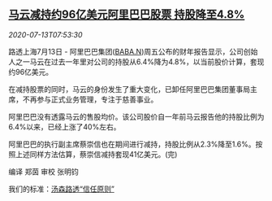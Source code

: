 <!--1594628594000-->
[马云减持约96亿美元阿里巴巴股票 持股降至4.8%](https://cn.reuters.com/article/mayun-alibaba-shareholding-0713-mon-idCNKCS24E0OX)
------

<div><i>2020-07-13T07:53:30</i></div><div class="StandardArticleBody_body"><p>路透上海7月13日 - 阿里巴巴集团(<span id="symbol_BABA.N_0"><a href="//www.reuters.com/companies/BABA.N">BABA.N</a></span>)周五公布的财年报告显示，公司创始人之一马云在过去一年里对公司的持股从6.4%降为4.8%，以当前股价计算，套现约96亿美元。 </p><p>在减持股票的同时，马云的身份发生了重大变化，已卸任阿里巴巴集团董事局主席，不再参与正式业务管理，专注于慈善事业。 </p><p>阿里巴巴没有透露马云的售股均价。该公司股价自一年前马云报告他的持股比例为6.4%以来，已经上涨了40%左右。 </p><p>阿里巴巴的执行副主席蔡崇信也在期间进行减持，持股比例从2.3%降至1.6%。按照上述同样方法估算，蔡崇信减持套现41亿美元。(完) </p><div class="Attribution_container"><div class="Attribution_attribution"><p class="Attribution_content">编译 郑茵 审校 张明钧 </p></div></div><div class="StandardArticleBody_trustBadgeContainer"><span class="StandardArticleBody_trustBadgeTitle">我们的标准：</span><span class="trustBadgeUrl"><a href="https://www.thomsonreuters.cn/content/dam/openweb/documents/pdf/china/brochures/about-us-1.pdf">汤森路透“信任原则”</a></span></div></div>
